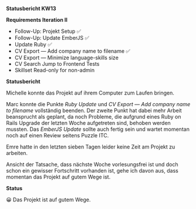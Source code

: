 **Statusbericht KW13**

**Requirements Iteration II** 

- Follow-Up: Projekt Setup ✅
- Follow-Up: Update EmberJS ✅
- Update Ruby ✅
- CV Export — Add company name to filename ✅
- CV Export — Minimize language-skills size
- CV Search Jump to Frontend Tests
- Skillset Read-only for non-admin

**Statusbericht** 

Michelle konnte das Projekt auf ihrem Computer zum Laufen bringen.

Marc konnte die Punkte *Ruby Update* und *CV Export — Add company name to filename* vollständig beenden. Der zweite Punkt hat dabei mehr Arbeit beansprucht als geplant, da noch Probleme, die aufgrund eines Ruby on Rails Upgrade der letzten Woche aufgetreten sind, behoben werden mussten. Das *EmberJS Update* sollte auch fertig sein und wartet momentan noch auf einen Review seitens Puzzle ITC.

Emre hatte in den letzten sieben Tagen leider keine Zeit am Projekt zu arbeiten.

Ansicht der Tatsache, dass nächste Woche vorlesungsfrei ist und doch schon ein gewisser Fortschritt vorhanden ist, gehe ich davon aus, dass momentan das Projekt auf gutem Wege ist.

**Status** 

😀 Das Projekt ist auf gutem Wege.
